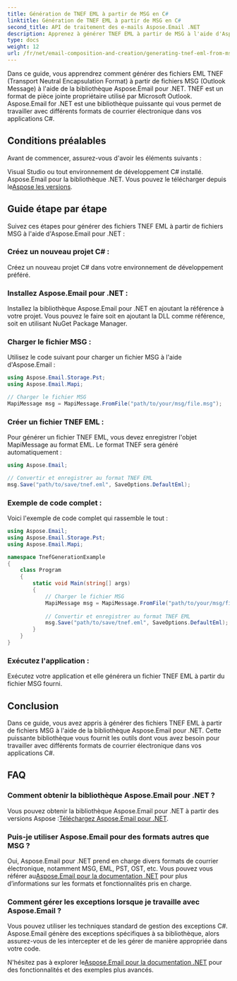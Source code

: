 ```yaml
---
title: Génération de TNEF EML à partir de MSG en C#
linktitle: Génération de TNEF EML à partir de MSG en C#
second_title: API de traitement des e-mails Aspose.Email .NET
description: Apprenez à générer TNEF EML à partir de MSG à l'aide d'Aspose.Email pour .NET. Guide étape par étape avec le code C#. Conversion efficace du format d’e-mail.
type: docs
weight: 12
url: /fr/net/email-composition-and-creation/generating-tnef-eml-from-msg-in-csharp/
---
```


Dans ce guide, vous apprendrez comment générer des fichiers EML TNEF (Transport Neutral Encapsulation Format) à partir de fichiers MSG (Outlook Message) à l'aide de la bibliothèque Aspose.Email pour .NET. TNEF est un format de pièce jointe propriétaire utilisé par Microsoft Outlook. Aspose.Email for .NET est une bibliothèque puissante qui vous permet de travailler avec différents formats de courrier électronique dans vos applications C#.

##  Conditions préalables

Avant de commencer, assurez-vous d'avoir les éléments suivants :

Visual Studio ou tout environnement de développement C# installé.
 Aspose.Email pour la bibliothèque .NET. Vous pouvez le télécharger depuis le[Aspose les versions](https://releases.aspose.com/email/net).

##  Guide étape par étape

Suivez ces étapes pour générer des fichiers TNEF EML à partir de fichiers MSG à l'aide d'Aspose.Email pour .NET :

### Créez un nouveau projet C# :

   Créez un nouveau projet C# dans votre environnement de développement préféré.

### Installez Aspose.Email pour .NET :

   Installez la bibliothèque Aspose.Email pour .NET en ajoutant la référence à votre projet. Vous pouvez le faire soit en ajoutant la DLL comme référence, soit en utilisant NuGet Package Manager.

### Charger le fichier MSG :

   Utilisez le code suivant pour charger un fichier MSG à l'aide d'Aspose.Email :

   ```csharp
   using Aspose.Email.Storage.Pst;
   using Aspose.Email.Mapi;

   // Charger le fichier MSG
   MapiMessage msg = MapiMessage.FromFile("path/to/your/msg/file.msg");
   ```

### Créer un fichier TNEF EML :

   Pour générer un fichier TNEF EML, vous devez enregistrer l'objet MapiMessage au format EML. Le format TNEF sera généré automatiquement :

   ```csharp
   using Aspose.Email;
   
   // Convertir et enregistrer au format TNEF EML
   msg.Save("path/to/save/tnef.eml", SaveOptions.DefaultEml);
   ```

### Exemple de code complet :

   Voici l'exemple de code complet qui rassemble le tout :

   ```csharp
   using Aspose.Email;
   using Aspose.Email.Storage.Pst;
   using Aspose.Email.Mapi;

   namespace TnefGenerationExample
   {
       class Program
       {
           static void Main(string[] args)
           {
               // Charger le fichier MSG
               MapiMessage msg = MapiMessage.FromFile("path/to/your/msg/file.msg");
               
               // Convertir et enregistrer au format TNEF EML
               msg.Save("path/to/save/tnef.eml", SaveOptions.DefaultEml);
           }
       }
   }
   ```

### Exécutez l'application :

   Exécutez votre application et elle générera un fichier TNEF EML à partir du fichier MSG fourni.

##  Conclusion

Dans ce guide, vous avez appris à générer des fichiers TNEF EML à partir de fichiers MSG à l'aide de la bibliothèque Aspose.Email pour .NET. Cette puissante bibliothèque vous fournit les outils dont vous avez besoin pour travailler avec différents formats de courrier électronique dans vos applications C#.

##  FAQ

### Comment obtenir la bibliothèque Aspose.Email pour .NET ?

 Vous pouvez obtenir la bibliothèque Aspose.Email pour .NET à partir des versions Aspose :[Téléchargez Aspose.Email pour .NET](https://releases.aspose.com/email/net).

### Puis-je utiliser Aspose.Email pour des formats autres que MSG ?

 Oui, Aspose.Email pour .NET prend en charge divers formats de courrier électronique, notamment MSG, EML, PST, OST, etc. Vous pouvez vous référer au[Aspose.Email pour la documentation .NET](https://reference.aspose.com/email/net) pour plus d’informations sur les formats et fonctionnalités pris en charge.

### Comment gérer les exceptions lorsque je travaille avec Aspose.Email ?

Vous pouvez utiliser les techniques standard de gestion des exceptions C#. Aspose.Email génère des exceptions spécifiques à sa bibliothèque, alors assurez-vous de les intercepter et de les gérer de manière appropriée dans votre code.

 N'hésitez pas à explorer le[Aspose.Email pour la documentation .NET](https://reference.aspose.com/email/net) pour des fonctionnalités et des exemples plus avancés.

